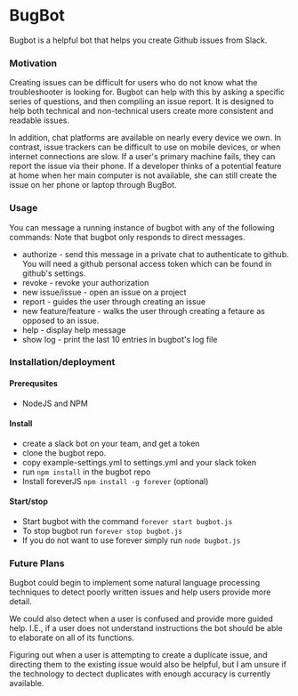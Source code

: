 # BugBot
Bugbot is a helpful bot that helps you create Github issues from Slack.

### Motivation
Creating issues can be difficult for users who do not know what the troubleshooter
is looking for. Bugbot can help with this by asking a specific series of questions,
and then compiling an issue report. It is designed to help
both technical and non-technical users create more consistent and readable issues.

In addition, chat platforms are available on nearly every device we own. In contrast,
issue trackers can be difficult to use on mobile devices, or when internet connections
are slow. If a user's primary machine fails, they can report the issue via their phone.
If a developer thinks of a potential feature at home when her main computer is not available,
she can still create the issue on her phone or laptop through BugBot.

### Usage

You can message a running instance of bugbot with any of the following commands:
Note that bugbot only responds to direct messages.

* authorize - send this message in a private chat to authenticate to github.
You will need a github personal access token which can be found in github's settings.
* revoke - revoke your authorization
* new issue/issue - open an issue on a project
* report - guides the user through creating an issue
* new feature/feature - walks the user through creating a fetaure as opposed to an issue.
* help - display help message
* show log - print the last 10 entries in bugbot's log file

### Installation/deployment

#### Prerequsites
* NodeJS and NPM

#### Install
* create a slack bot on your team, and get a token
* clone the bugbot repo.
* copy example-settings.yml to settings.yml and your slack token
* run `npm install` in the bugbot repo
* Install foreverJS `npm install -g forever` (optional)

#### Start/stop
* Start bugbot with the command `forever start bugbot.js`
* To stop bugbot run `forever stop bugbot.js`
* If you do not want to use forever simply run `node bugbot.js`

### Future Plans
Bugbot could begin to implement some natural language processing techniques to detect
poorly written issues and help users provide more detail.

We could also detect when a user is confused and provide more guided help. I.E.,
if a user does not understand instructions the bot should be able to elaborate
on all of its functions.

Figuring out when a user is attempting to create a duplicate issue, and directing
them to the existing issue would also be helpful, but I am unsure if the technology
to dectect duplicates with enough accuracy is currently available.

